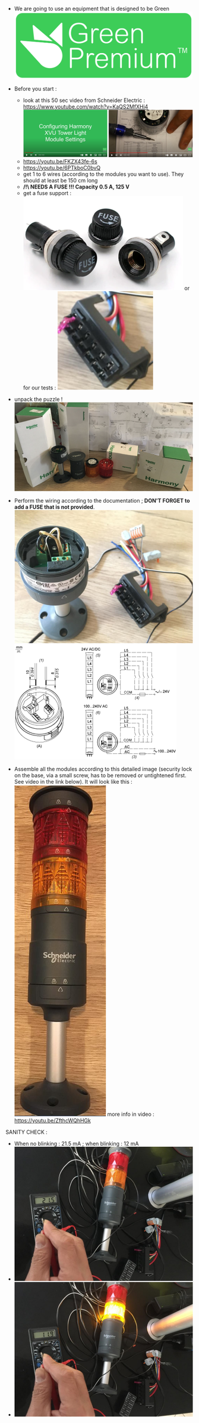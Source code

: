 

* We are going to use an equipment that is designed to be Green
![premium.svg](./Images/030000premium-523c8174-3bb2-4a07-94a8-b6b4ac4098f4.svg)
* Before you start : 
  - look at this 50 sec video from Schneider Electric : https://www.youtube.com/watch?v=KaQS2MfXHi4
    ![image.png](./Images/030000image-111d9426-898b-4b08-aa67-ad27a2ef96a0.png)
  - https://youtu.be/FKZX43fe-6s 
  - https://youtu.be/6PTkboC0bvQ 
  - get 1 to 6 wires (according to the modules you want to use). They should at least be 150 cm long
  - **/!\ NEEDS A FUSE !!!  Capacity 0.5 A, 125 V**
  - get a fuse support : 
![image.png](./Images/030000image-136fb12f-dc3c-4bec-b060-8af2b6f2ed42.png)
   or for our tests : 
![image.png](./Images/030000image-da4d354c-f379-42eb-abb1-87fcea6dc268.png)
* unpack the puzzle !
![image.png](./Images/030000image-caa26f8f-a6dc-47e7-81c4-b5b0c40cd8d7.png)

* Perform the wiring according to the documentation ; **DON'T FORGET to add a FUSE that is not provided**.
![image.png](./Images/030000image-39c587a6-aabc-42fb-8839-a2af832cfead.png)
![G-SE-0023839.3.gif](./Images/030000G-SE-0023839.3-05a0f319-25a7-44c5-9e57-1d82faf667ce.gif)

* Assemble all the modules according to this detailed image (security lock on the base, via a small screw, has to be removed or untightened first. See video in the link below). It will look like this : ![image.png](./Images/030000image-241e989f-3e33-4b1a-ab57-1896bcfc4695.png)
more info in video : https://youtu.be/ZfthcWQhHGk

SANITY CHECK : 
* When no blinking : 21.5 mA ; when blinking : 12 mA
* ![image.png](./Images/030000image-cec50dde-d3d4-49dd-a9dd-e1d4433a8f65.png)
* ![image.png](./Images/030000image-9812da76-f076-4eca-bffa-fc1e5dc55737.png)